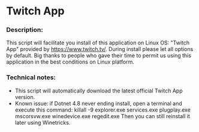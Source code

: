 # Twitch App

### Description:
This script will facilitate you install of this application on Linux OS: "Twitch App" provided by https://www.twitch.tv/. During install please let all options by default. Big thanks to people who gave their time to permit us using this application in the best conditions on Linux platform.

### Technical notes:
- This script will automatically download the latest official Twitch App version.
- Known issue: if Dotnet 4.8 never ending install, open a terminal and execute this command:
killall -9 explorer.exe services.exe plugplay.exe mscorsvw.exe winedevice.exe regedit.exe
Then you can still reinstall it later using Winetricks.
